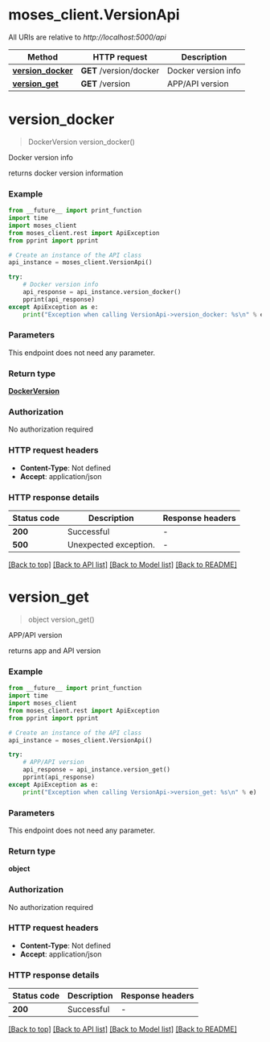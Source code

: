 # moses_client.VersionApi

All URIs are relative to *http://localhost:5000/api*

Method | HTTP request | Description
------------- | ------------- | -------------
[**version_docker**](VersionApi.md#version_docker) | **GET** /version/docker | Docker version info
[**version_get**](VersionApi.md#version_get) | **GET** /version | APP/API version


# **version_docker**
> DockerVersion version_docker()

Docker version info

returns docker version information

### Example

```python
from __future__ import print_function
import time
import moses_client
from moses_client.rest import ApiException
from pprint import pprint

# Create an instance of the API class
api_instance = moses_client.VersionApi()

try:
    # Docker version info
    api_response = api_instance.version_docker()
    pprint(api_response)
except ApiException as e:
    print("Exception when calling VersionApi->version_docker: %s\n" % e)
```

### Parameters
This endpoint does not need any parameter.

### Return type

[**DockerVersion**](DockerVersion.md)

### Authorization

No authorization required

### HTTP request headers

 - **Content-Type**: Not defined
 - **Accept**: application/json

### HTTP response details
| Status code | Description | Response headers |
|-------------|-------------|------------------|
**200** | Successful |  -  |
**500** | Unexpected exception. |  -  |

[[Back to top]](#) [[Back to API list]](../README.md#documentation-for-api-endpoints) [[Back to Model list]](../README.md#documentation-for-models) [[Back to README]](../README.md)

# **version_get**
> object version_get()

APP/API version

returns app and API version

### Example

```python
from __future__ import print_function
import time
import moses_client
from moses_client.rest import ApiException
from pprint import pprint

# Create an instance of the API class
api_instance = moses_client.VersionApi()

try:
    # APP/API version
    api_response = api_instance.version_get()
    pprint(api_response)
except ApiException as e:
    print("Exception when calling VersionApi->version_get: %s\n" % e)
```

### Parameters
This endpoint does not need any parameter.

### Return type

**object**

### Authorization

No authorization required

### HTTP request headers

 - **Content-Type**: Not defined
 - **Accept**: application/json

### HTTP response details
| Status code | Description | Response headers |
|-------------|-------------|------------------|
**200** | Successful |  -  |

[[Back to top]](#) [[Back to API list]](../README.md#documentation-for-api-endpoints) [[Back to Model list]](../README.md#documentation-for-models) [[Back to README]](../README.md)

